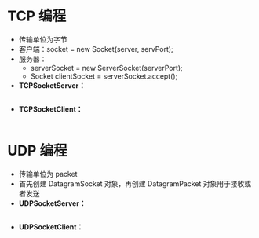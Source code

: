 # TCP 编程

- 传输单位为字节
- 客户端：socket = new Socket(server, servPort);
- 服务器：
    - serverSocket = new ServerSocket(serverPort);
    - Socket clientSocket = serverSocket.accept();
- **TCPSocketServer：**

```

```

- **TCPSocketClient：**


```

```

# UDP 编程

- 传输单位为 packet
- 首先创建 DatagramSocket 对象，再创建 DatagramPacket 对象用于接收或者发送
- **UDPSocketServer：**

```

```

- **UDPSocketClient：**

```

```